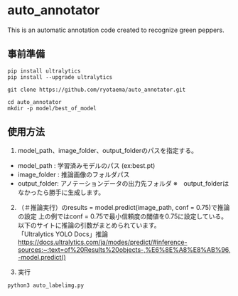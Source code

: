 # auto_annotator
This is an automatic annotation code created to recognize green peppers.

## 事前準備
```
pip install ultralytics
pip install --upgrade ultralytics
```
```
git clone https://github.com/ryotaema/auto_annotator.git

cd auto_annotator
mkdir -p model/best_of_model
```
## 使用方法

1. model_path、image_folder、output_folderのパスを指定する。
 *  model_path   : 学習済みモデルのパス  (ex:best.pt)
 *  image_folder : 推論画像のフォルダパス 
 *  output_folder: アノテーションデータの出力先フォルダ
※　output_folderはなかったら勝手に生成します。


2. （＃推論実行）のresults = model.predict(image_path, conf = 0.75)で推論の設定 
上の例ではconf = 0.75で最小信頼度の閾値を0.75に設定している。 
以下のサイトに推論の引数がまとめられています。 \
「Ultralytics YOLO Docs」推論 \
https://docs.ultralytics.com/ja/modes/predict/#inference-sources:~:text=of%20Results%20objects-,%E6%8E%A8%E8%AB%96,-model.predict() 

3. 実行
```
python3 auto_labelimg.py
```
